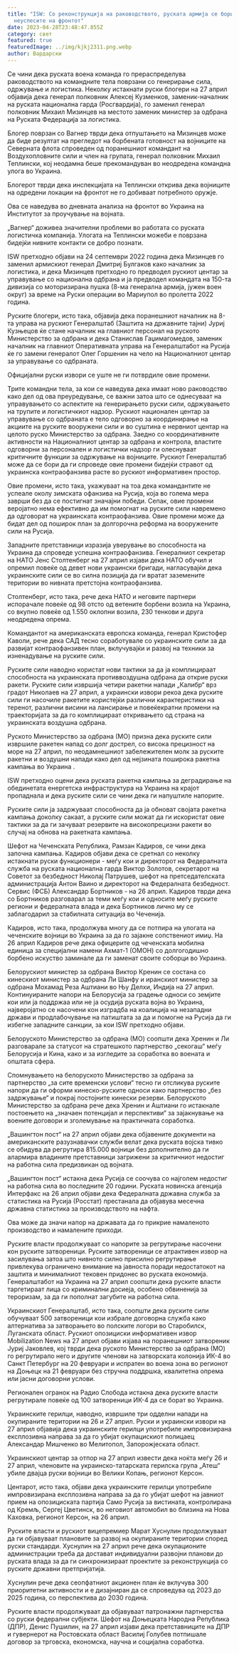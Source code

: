 ```yaml
---
title: "ISW: Со реконструкција на раководството, руската армија се бори со
  неуспесите на фронтот"
date: 2023-04-28T23:48:47.855Z
category: свет
featured: true
featuredImage: ../img/kjkj2311.png.webp
author: Вардарски
---
```


Се чини дека руската воена команда го прераспределува раководството на командните тела поврзани со генерирање сила, одржување и логистика. Неколку истакнати руски блогери на 27 април објавија дека генерал полковник Алексеј Кузменков, заменик-началник на руската национална гарда (Росгвардија), го заменил генерал полковник Михаил Мизинцев на местото заменик министер за одбрана на Руската Федерација за логистика.

Блогер поврзан со Вагнер тврди дека отпуштањето на Мизинцев може да биде резултат на прегледот на борбената готовност на војниците на Северната флота спроведен од поранешниот командант на Воздухопловните сили и член на групата, генерал полковник Михаил Теплински, кој неодамна беше прекомандуван во неодредена командна улога во Украина.

Блогерот тврди дека инспекцијата на Теплински открива дека војниците на одредени локации на фронтот не го добиваат потребното оружје.

Ова се наведува во дневната анализа на фронтот во Украина на Институтот за проучување на војната.

„Вагнер“ доживеа значителни проблеми во работата со руската логистичка компанија. Улогата на Теплински можеби е поврзана бидејќи нивните контакти се добро познати.

ISW претходно објави на 24 септември 2022 година дека Мизинцев го заменил армискиот генерал Дмитриј Булгаков како началник за логистика, и дека Мизинцев претходно го предводел рускиот центар за управување со национална одбрана и ја предводел командата на 150-та дивизија со моторизирана пушка (8-ма генерална армија, јужен воен округ) за време на Руски операции во Мариупол во пролетта 2022 година.

Руските блогери, исто така, објавија дека поранешниот началник на 8-та управа на рускиот Генералштаб (Заштита на државните тајни) Јуриј Кузњецов ќе стане началник на главниот персонал на руското Министерство за одбрана и дека Станислав Гаџимагомедов, заменик началник на главниот Оперативната управа на Генералштабот на Русија ќе го замени генералот Олег Горшенин на чело на Националниот центар за управување со одбраната.

Официјални руски извори се уште не ги потврдиле овие промени.

Трите командни тела, за кои се наведува дека имаат ново раководство како дел од ова преуредување, се важни затоа што се однесуваат на управувањето со аспектите на генерирањето руски сили, одржувањето на трупите и логистичкиот надзор. Рускиот национален центар за управување со одбраната е тело одговорно за координирање на акциите на руските вооружени сили и во суштина е нервниот центар на целото руско Министерство за одбрана. Заедно со координативните активности на Националниот центар за одбрана и контрола, властите одговорни за персонален и логистички надзор ги олеснуваат критичните функции за одржување на војниците. Рускиот Генералштаб може да се бори да ги спроведе овие промени бидејќи стравот од украинска контраофанзива расте во рускиот информативен простор.

Овие промени, исто така, укажуваат на тоа дека командантите не успеале околу зимската офанзива на Русија, која во голема мера заврши без да се постигнат значајни победи. Сепак, овие промени веројатно нема ефективно да им помогнат на руските сили навремено да одговорат на украинската контраофанзива. Овие промени може да бидат дел од поширок план за долгорочна реформа на вооружените сили на Русија.

Западните претставници изразија уверување во способноста на Украина да спроведе успешна контраофанзива. Генералниот секретар на НАТО Јенс Столтенберг на 27 април изјави дека НАТО обучил и опремил повеќе од девет нови украински бригади, нагласувајќи дека украинските сили се во силна позиција да ги вратат заземените територии во нивната претстојна контраофанзива.

Столтенберг, исто така, рече дека НАТО и неговите партнери испорачале повеќе од 98 отсто од ветените борбени возила на Украина, со вкупно повеќе од 1.550 оклопни возила, 230 тенкови и друга неодредена опрема.

Командантот на американската европска команда, генерал Кристофер Каволи, рече дека САД тесно соработувале со украинските сили за да развијат контраофанзивен план, вклучувајќи и развој на техники за изненадување на руските сили.

Руските сили наводно користат нови тактики за да ја комплицираат способноста на украинската противвоздушна одбрана да открие руски ракети. Руските сили извршија четири ракетни напади „Калибр“ врз градот Николаев на 27 април, а украински извори рекоа дека руските сили ги насочиле ракетите користејќи различни карактеристики на теренот, различни висини на лансирање и повеќекратни промени на траекторијата за да го комплицираат откривањето од страна на украинската воздушна одбрана.

Руското Министерство за одбрана (МО) призна дека руските сили извршиле ракетен напад со долг дострел, со висока прецизност на море на 27 април, по неодамнешниот забележителен молк за руските ракетни и воздушни напади како дел од нејзината поширока ракетна кампања во Украина .

ISW претходно оцени дека руската ракетна кампања за деградирање на обединетата енергетска инфраструктура на Украина на крајот пропаднала и дека руските сили се чини дека ги напуштиле напорите.

Руските сили ја задржуваат способноста да ја обноват својата ракетна кампања доколку сакаат, а руските сили можат да ги искористат овие тактики за да ги зачуваат резервите на високопрецизни ракети во случај на обнова на ракетната кампања.

Шефот на Чеченската Република, Рамзан Кадиров, се чини дека започна кампања. Кадиров објави дека се сретнал со неколку истакнати руски функционери - меѓу кои и директорот на Федералната служба на руската национална гарда Виктор Золотов, секретарот на Советот за безбедност Николај Патрушев, шефот на претседателската администрација Антон Ваино и директорот на Федералната безбедност. Сервис (ФСБ) Александар Бортников - на 26 април. Кадиров тврди дека со Бортников разговарал за теми меѓу кои и односите меѓу руските региони и федералната влада и дека Бортников лично му се заблагодарил за стабилната ситуација во Чеченија.

Кадиров, исто така, продолжува многу да се потпира на улогата на чеченските војници во Украина за да го зајакне сопствениот имиџ. На 26 април Кадиров рече дека офицерите од чеченската мобилна единица за специјални намени Ахмат-1 (ОМОН) со долгогодишно борбено искуство заминале да ги заменат своите соборци во Украина.

Белорускиот министер за одбрана Виктор Кренин се состана со кинескиот министер за одбрана Ли Шанфу и иранскиот министер за одбрана Мохамад Реза Аштиани во Њу Делхи, Индија на 27 април. Континуираните напори на Белорусија за градење односи со земјите кои или ја поддржаа или не ја осудија руската војна во Украина, најверојатно се насочени кон изградба на коалиција на незападни држави и продлабочување на патиштата за да и помогне на Русија да ги избегне западните санкции, за кои ISW претходно објави.

Белоруското Министерство за одбрана (МО) соопшти дека Хренин и Ли разговарале за статусот на стратешкото партнерство „секогаш“ меѓу Белорусија и Кина, како и за изгледите за соработка во воената и општата сфера.

Спомнувањето на белоруското Министерство за одбрана за партнерство „за сите временски услови“ тесно ги отсликува руските напори да ги оформи кинеско-руските односи како партнерство „без задржување“ и покрај постојните кинески резерви. Белоруското Министерство за одбрана рече дека Хренин и Аштиани го истакнале постоењето на „значаен потенцијал и перспективи“ за зајакнување на воените договори и зголемување на практичната соработка.

„Вашингтон пост“ на 27 април објави дека објавените документи на американските разузнавачки служби велат дека руската војска тивко се обидува да регрутира 815.000 војници без дополнително да ги алармира владините претставници загрижени за критичниот недостиг на работна сила предизвикан од војната.

„Вашингтон пост“ истакна дека Русија се соочува со најголем недостиг на работна сила во последните 20 години. Руската новинска агенција Интерфакс на 26 април објави дека Федералната државна служба за статистика на Русија (Росстат) престанала да објавува месечна државна статистика за производството на нафта.

Ова може да значи напор на државата да го прикрие намаленото производство и намалените приходи.

Руските власти продолжуваат со напорите за регрутирање насочени кон руските затвореници. Руските затвореници се атрактивен извор на засилувања затоа што нивното силно присилно регрутирање привлекува ограничено внимание на јавноста поради недостатокот на заштита и минималниот тековен придонес во руската економија. Генералштабот на Украина на 27 април соопшти дека руските власти таргетираат лица со криминални досиеја, особено обвиненија за тероризам, за да ги пополнат загубите на работна сила.

Украинскиот Генералштаб, исто така, соопшти дека руските сили обучуваат 500 затвореници кои избрале договорна служба како алтернатива за затворањето во полските логори во Старобилск, Луганската област. Рускиот опозициски информативен извор Mobilization News на 27 април објави изјава на поранешниот затвореник Јуриј Јаковлев, кој тврди дека руското Министерство за одбрана (МО) го регрутирало него и другите членови на затворската колонија ИК-4 во Санкт Петербург на 20 февруари и испратен во воена зона во регионот на Доњецк на 21 февруари без стручна поддршка, квалитетна опрема или јасни договорни услови.

Регионален огранок на Радио Слобода истакна дека руските власти регрутирале повеќе од 100 затвореници ИК-4 да се борат во Украина.

Украинските герилци, наводно, извршиле три одделни напади на окупираните територии на 26 и 27 април. Руски и украински извори на 27 април објавија дека украинските герилци употребиле импровизирана експлозивна направа за да го убијат окупацискиот полицаец Александар Мишченко во Мелитопол, Запорожјеската област.

Украинскиот центар за отпор на 27 април извести дека ноќта меѓу 26 и 27 април, членовите на украинско-татарската герилска група „Атеш“ убиле двајца руски војници во Велики Копањ, регионот Керсон.

Центарот, исто така, објави дека украинските герилци употребиле импровизирана експлозивна направа за да го убијат шефот на јавниот прием на опозициската партија Само Русија за вистината, контролирана од Кремљ, Сергеј Цветинск, во неговиот автомобил во близина на Нова Каховка, регионот Керсон, на 26 април.

Руските власти и рускиот вицепремиер Марат Хуснулин продолжуваат да ги објавуваат плановите за развој на окупираните територии според руски стандарди. Хуснулин на 27 април рече дека окупационите администрации треба да достават индивидуални развојни планови до руската влада за да ги синхронизираат проектите за реконструкција со руските државни претпријатија.

Хуснулин рече дека сеопфатниот акционен план ќе вклучува 300 приоритетни активности и е дизајниран да се спроведува од 2023 до 2025 година, со перспектива до 2030 година.

Руските власти продолжуваат да објавуваат патронажни партнерства со руски федерални субјекти. Шефот на Доњецката Народна Република (ДПР), Денис Пушилин, на 27 април изјави дека претставниците на ДПР и гувернерот на Ростовската област Василиј Голубев потпишале договор за трговска, економска, научна и социјална соработка.
